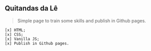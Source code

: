 ## Quitandas da Lê

> Simple page to train some skills and publish in Github pages.

    [x] HTML;
    [x] CSS;
    [x] Vanilla JS;
    [x] Publish in Github pages.
